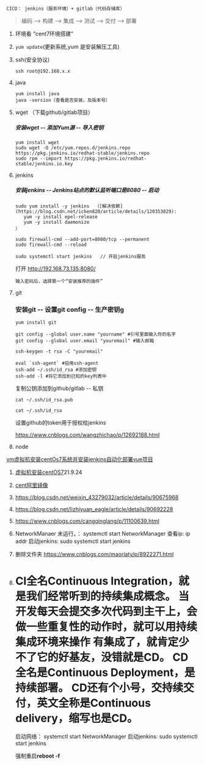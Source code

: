 ﻿    CICD： jenkins（服务环境）+ gitlab（代码存储库）

>  编码 --> 构建 --> 集成 --> 测试 --> 交付 --> 部署

1. 环境看 “cent7环境搭建”

3. ``yum update``(更新系统,yum 是安装解压工具)

4. ssh(安全协议)

    ```
    ssh root@192.168.x.x
    ```

5. java

   ```
   yum install java
   java -version（查看是否安装，及版本号）
   ```

6. wget  （下载github/gitlab项目）

   ##### 安装wget -- 添加Yum源 -- **导入密钥**

   ```
   yum install wget
   sudo wget -O /etc/yum.repos.d/jenkins.repo https://pkg.jenkins.io/redhat-stable/jenkins.repo
   sudo rpm --import https://pkg.jenkins.io/redhat-stable/jenkins.io.key
   ```

   

6. jenkins

    ##### 安装jenkins  -- Jenkins站点的默认监听端口是8080 -- 启动

    

    ```
    sudo yum install -y jenkins  （[解决依赖](https://blog.csdn.net/ichen820/article/details/120353829):
       yum -y install epel-release
       yum -y install daemonize
    ）
    
    sudo firewall-cmd --add-port=8080/tcp --permanent
    sudo firewall-cmd --reload
    
    sudo systemctl start jenkins   // 开启jenkins服务
    ```

    打开 http://192.168.73.135:8080/

    ```
    输入密码后，选择第一个“安装推荐的插件”
    ```

    

    

    

8. git

    ### 安装git -- 设置git config -- 生产密钥g

    ```
    yum install git
    
    git config --global user.name "yourname" #引号里面输入你的名字
    git config --global user.email "youremail" #输入邮箱
    
    ssh-keygen -t rsa -C "youremail"
    
    eval `ssh-agent` #启用ssh-agent
    ssh-add ~/.ssh/id_rsa #添加密钥
    ssh-add -l #将它添加到已知的key列表中
    ```

    复制公钥添加到github/gitlab -- 私钥

    ```
    cat ~/.ssh/id_rsa.pub
    
    cat ~/.ssh/id_rsa
    ```

    设置github的token用于授权给jenkins

    https://www.cnblogs.com/wangzhichao/p/12692188.html

9. node











[vm虚拟机安装centOs7系统并安装jenkins自动化部署vue项目](https://dsx2016.com/?p=1405)

1. [虚拟机安装centOS7](https://blog.csdn.net/qq_39135287/article/details/83993574)21.9.24
2. [cent阿里镜像](https://mirrors.aliyun.com/centos/7/isos/x86_64/)

3. https://blog.csdn.net/weixin_43279032/article/details/90675968

4. https://blog.csdn.net/lizhiyuan_eagle/article/details/90692228

5. https://www.cnblogs.com/cangqinglang/p/11100639.html

6. NetworkManaer 未运行。： systemctl start NetworkManager 
   查看ip: ip addr
   启动jenkins: sudo systemctl start jenkins


7. 删除文件夹 https://www.cnblogs.com/maoriaty/p/8922271.html
8. CI全名Continuous Integration，就是我们经常听到的持续集成概念。
   当开发每天会提交多次代码到主干上，会做一些重复性的动作时，就可以用持续集成环境来操作
   有集成了，就肯定少不了它的好基友，没错就是CD。
   CD全名是Continuous Deployment，是持续部署。
   CD还有个小号，交持续交付，英文全称是Continuous delivery，缩写也是CD。
   =======
   启动网络： systemctl start NetworkManager 
   启动jenkins: sudo systemctl start jenkins

    强制重启**reboot -f**
